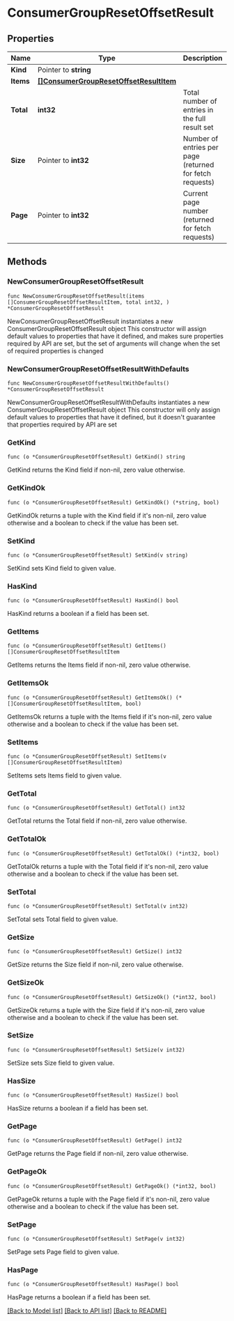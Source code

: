 # ConsumerGroupResetOffsetResult

## Properties

Name | Type | Description | Notes
------------ | ------------- | ------------- | -------------
**Kind** | Pointer to **string** |  | [optional] 
**Items** | [**[]ConsumerGroupResetOffsetResultItem**](ConsumerGroupResetOffsetResultItem.md) |  | 
**Total** | **int32** | Total number of entries in the full result set | 
**Size** | Pointer to **int32** | Number of entries per page (returned for fetch requests) | [optional] 
**Page** | Pointer to **int32** | Current page number (returned for fetch requests) | [optional] 


## Methods

### NewConsumerGroupResetOffsetResult

`func NewConsumerGroupResetOffsetResult(items []ConsumerGroupResetOffsetResultItem, total int32, ) *ConsumerGroupResetOffsetResult`

NewConsumerGroupResetOffsetResult instantiates a new ConsumerGroupResetOffsetResult object
This constructor will assign default values to properties that have it defined,
and makes sure properties required by API are set, but the set of arguments
will change when the set of required properties is changed

### NewConsumerGroupResetOffsetResultWithDefaults

`func NewConsumerGroupResetOffsetResultWithDefaults() *ConsumerGroupResetOffsetResult`

NewConsumerGroupResetOffsetResultWithDefaults instantiates a new ConsumerGroupResetOffsetResult object
This constructor will only assign default values to properties that have it defined,
but it doesn't guarantee that properties required by API are set


### GetKind

`func (o *ConsumerGroupResetOffsetResult) GetKind() string`

GetKind returns the Kind field if non-nil, zero value otherwise.

### GetKindOk

`func (o *ConsumerGroupResetOffsetResult) GetKindOk() (*string, bool)`

GetKindOk returns a tuple with the Kind field if it's non-nil, zero value otherwise
and a boolean to check if the value has been set.

### SetKind

`func (o *ConsumerGroupResetOffsetResult) SetKind(v string)`

SetKind sets Kind field to given value.

### HasKind

`func (o *ConsumerGroupResetOffsetResult) HasKind() bool`

HasKind returns a boolean if a field has been set.


### GetItems

`func (o *ConsumerGroupResetOffsetResult) GetItems() []ConsumerGroupResetOffsetResultItem`

GetItems returns the Items field if non-nil, zero value otherwise.

### GetItemsOk

`func (o *ConsumerGroupResetOffsetResult) GetItemsOk() (*[]ConsumerGroupResetOffsetResultItem, bool)`

GetItemsOk returns a tuple with the Items field if it's non-nil, zero value otherwise
and a boolean to check if the value has been set.

### SetItems

`func (o *ConsumerGroupResetOffsetResult) SetItems(v []ConsumerGroupResetOffsetResultItem)`

SetItems sets Items field to given value.



### GetTotal

`func (o *ConsumerGroupResetOffsetResult) GetTotal() int32`

GetTotal returns the Total field if non-nil, zero value otherwise.

### GetTotalOk

`func (o *ConsumerGroupResetOffsetResult) GetTotalOk() (*int32, bool)`

GetTotalOk returns a tuple with the Total field if it's non-nil, zero value otherwise
and a boolean to check if the value has been set.

### SetTotal

`func (o *ConsumerGroupResetOffsetResult) SetTotal(v int32)`

SetTotal sets Total field to given value.



### GetSize

`func (o *ConsumerGroupResetOffsetResult) GetSize() int32`

GetSize returns the Size field if non-nil, zero value otherwise.

### GetSizeOk

`func (o *ConsumerGroupResetOffsetResult) GetSizeOk() (*int32, bool)`

GetSizeOk returns a tuple with the Size field if it's non-nil, zero value otherwise
and a boolean to check if the value has been set.

### SetSize

`func (o *ConsumerGroupResetOffsetResult) SetSize(v int32)`

SetSize sets Size field to given value.

### HasSize

`func (o *ConsumerGroupResetOffsetResult) HasSize() bool`

HasSize returns a boolean if a field has been set.


### GetPage

`func (o *ConsumerGroupResetOffsetResult) GetPage() int32`

GetPage returns the Page field if non-nil, zero value otherwise.

### GetPageOk

`func (o *ConsumerGroupResetOffsetResult) GetPageOk() (*int32, bool)`

GetPageOk returns a tuple with the Page field if it's non-nil, zero value otherwise
and a boolean to check if the value has been set.

### SetPage

`func (o *ConsumerGroupResetOffsetResult) SetPage(v int32)`

SetPage sets Page field to given value.

### HasPage

`func (o *ConsumerGroupResetOffsetResult) HasPage() bool`

HasPage returns a boolean if a field has been set.



[[Back to Model list]](../README.md#documentation-for-models) [[Back to API list]](../README.md#documentation-for-api-endpoints) [[Back to README]](../README.md)

